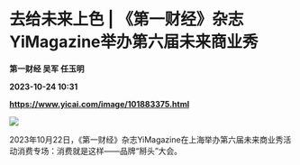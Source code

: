 # 去给未来上色 | 《第一财经》杂志YiMagazine举办第六届未来商业秀
**第一财经 吴军 任玉明**

**2023-10-24 10:31**

**https://www.yicai.com/image/101883375.html**

![](https://imgcdn.yicai.com/uppics/slides/2023/10/746b40d9630280f1c180402cf40e9725.jpg)

2023年10月22日，《第一财经》杂志YiMagazine在上海举办第六届未来商业秀活动消费专场：消费就是这样——品牌“掰头”大会。